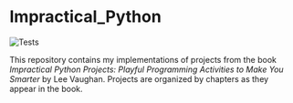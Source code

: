 # Impractical_Python
![Tests](https://github.com/AndrewSigorskih/Impractical_Python/actions/workflows/tests.yml/badge.svg)

This repository contains my implementations of projects from the book <i>Impractical Python Projects: Playful Programming Activities to Make You Smarter</i> by Lee Vaughan. Projects are organized by chapters as they appear in the book.
